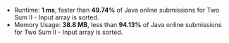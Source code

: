 - Runtime: **1 ms**, faster than **49.74%** of Java online submissions for Two Sum II - Input array is sorted.
- Memory Usage: **38.8 MB**, less than **94.13%** of Java online submissions for Two Sum II - Input array is sorted.